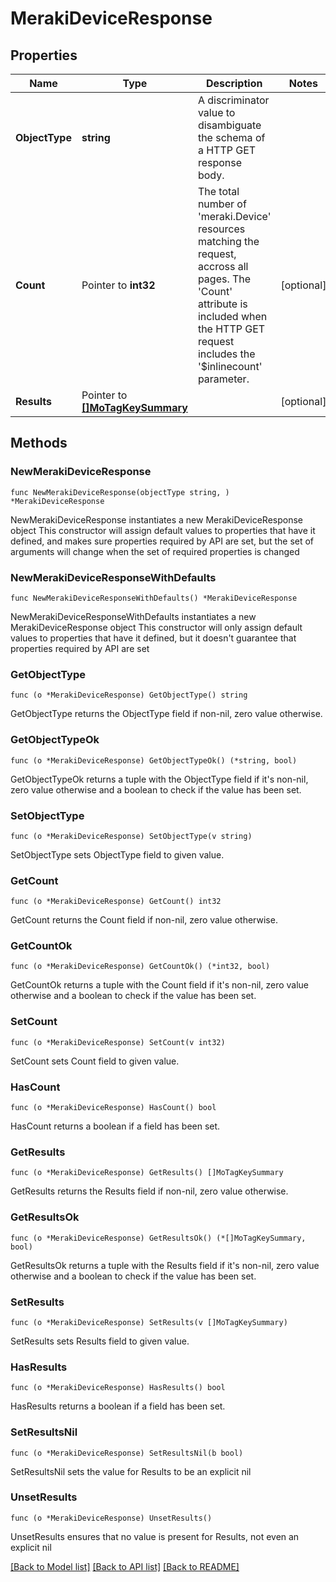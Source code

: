 # MerakiDeviceResponse

## Properties

Name | Type | Description | Notes
------------ | ------------- | ------------- | -------------
**ObjectType** | **string** | A discriminator value to disambiguate the schema of a HTTP GET response body. | 
**Count** | Pointer to **int32** | The total number of &#39;meraki.Device&#39; resources matching the request, accross all pages. The &#39;Count&#39; attribute is included when the HTTP GET request includes the &#39;$inlinecount&#39; parameter. | [optional] 
**Results** | Pointer to [**[]MoTagKeySummary**](MoTagKeySummary.md) |  | [optional] 

## Methods

### NewMerakiDeviceResponse

`func NewMerakiDeviceResponse(objectType string, ) *MerakiDeviceResponse`

NewMerakiDeviceResponse instantiates a new MerakiDeviceResponse object
This constructor will assign default values to properties that have it defined,
and makes sure properties required by API are set, but the set of arguments
will change when the set of required properties is changed

### NewMerakiDeviceResponseWithDefaults

`func NewMerakiDeviceResponseWithDefaults() *MerakiDeviceResponse`

NewMerakiDeviceResponseWithDefaults instantiates a new MerakiDeviceResponse object
This constructor will only assign default values to properties that have it defined,
but it doesn't guarantee that properties required by API are set

### GetObjectType

`func (o *MerakiDeviceResponse) GetObjectType() string`

GetObjectType returns the ObjectType field if non-nil, zero value otherwise.

### GetObjectTypeOk

`func (o *MerakiDeviceResponse) GetObjectTypeOk() (*string, bool)`

GetObjectTypeOk returns a tuple with the ObjectType field if it's non-nil, zero value otherwise
and a boolean to check if the value has been set.

### SetObjectType

`func (o *MerakiDeviceResponse) SetObjectType(v string)`

SetObjectType sets ObjectType field to given value.


### GetCount

`func (o *MerakiDeviceResponse) GetCount() int32`

GetCount returns the Count field if non-nil, zero value otherwise.

### GetCountOk

`func (o *MerakiDeviceResponse) GetCountOk() (*int32, bool)`

GetCountOk returns a tuple with the Count field if it's non-nil, zero value otherwise
and a boolean to check if the value has been set.

### SetCount

`func (o *MerakiDeviceResponse) SetCount(v int32)`

SetCount sets Count field to given value.

### HasCount

`func (o *MerakiDeviceResponse) HasCount() bool`

HasCount returns a boolean if a field has been set.

### GetResults

`func (o *MerakiDeviceResponse) GetResults() []MoTagKeySummary`

GetResults returns the Results field if non-nil, zero value otherwise.

### GetResultsOk

`func (o *MerakiDeviceResponse) GetResultsOk() (*[]MoTagKeySummary, bool)`

GetResultsOk returns a tuple with the Results field if it's non-nil, zero value otherwise
and a boolean to check if the value has been set.

### SetResults

`func (o *MerakiDeviceResponse) SetResults(v []MoTagKeySummary)`

SetResults sets Results field to given value.

### HasResults

`func (o *MerakiDeviceResponse) HasResults() bool`

HasResults returns a boolean if a field has been set.

### SetResultsNil

`func (o *MerakiDeviceResponse) SetResultsNil(b bool)`

 SetResultsNil sets the value for Results to be an explicit nil

### UnsetResults
`func (o *MerakiDeviceResponse) UnsetResults()`

UnsetResults ensures that no value is present for Results, not even an explicit nil

[[Back to Model list]](../README.md#documentation-for-models) [[Back to API list]](../README.md#documentation-for-api-endpoints) [[Back to README]](../README.md)


